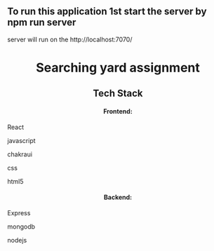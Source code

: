 

## To run this application 1st start the server  by npm run server

server will run on the http://localhost:7070/

<h1 align="center">Searching yard assignment</h1>

<h2 align="center">Tech Stack</h2>


<h4 align="center">Frontend:</h4>
<p align="center">
  <p> React </p>
  <p> javascript </p>
  <p> chakraui </p>
  <p> css </p>
  <p> html5 </p>
</p>

<h4 align="center">Backend:</h4>
<p align="center">
  <p> Express </p>
  <p> mongodb </p>
  <p> nodejs </p>
  
</p>
